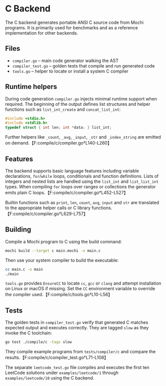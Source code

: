 # C Backend

The C backend generates portable ANSI C source code from Mochi programs. It is primarily used for benchmarks and as a reference implementation for other backends.

## Files

- `compiler.go` – main code generator walking the AST
- `compiler_test.go` – golden tests that compile and run generated code
- `tools.go` – helper to locate or install a system C compiler

## Runtime helpers

During code generation `compiler.go` injects minimal runtime support when required. The beginning of the output defines list structures and helper functions such as `list_int_create` and `concat_list_int`:

```c
#include <stdio.h>
#include <stdlib.h>
typedef struct { int len; int *data; } list_int;
```

Further helpers like `_count`, `_avg`, `_input`, `_str` and `_index_string` are emitted on demand.【F:compile/c/compiler.go†L140-L260】

## Features

The backend supports basic language features including variable declarations, `for`/`while` loops, conditionals and function definitions. Lists of integers and nested lists are handled using the `list_int` and `list_list_int` types. When compiling `for` loops over ranges or collections the generator emits plain C loops.【F:compile/c/compiler.go†L452-L527】

Builtin functions such as `print`, `len`, `count`, `avg`, `input` and `str` are translated to the appropriate helper calls or C library functions.【F:compile/c/compiler.go†L629-L757】

## Building

Compile a Mochi program to C using the build command:

```bash
mochi build --target c main.mochi -o main.c
```

Then use your system compiler to build the executable:

```bash
cc main.c -o main
./main
```

`tools.go` provides `EnsureCC` to locate `cc`, `gcc` or `clang` and attempt installation on Linux or macOS if missing. Set the `CC` environment variable to override the compiler used.【F:compile/c/tools.go†L10-L56】

## Tests

The golden tests in `compiler_test.go` verify that generated C matches expected output and executes correctly. They are tagged `slow` as they invoke the C toolchain:

```bash
go test ./compile/c -tags slow
```

They compile example programs from `tests/compiler/c` and compare the results.【F:compile/c/compiler_test.go†L71-L108】

The separate `leetcode_test.go` file compiles and executes the first ten
LeetCode solutions under `examples/leetcode/1` through `examples/leetcode/10`
using the C backend.
